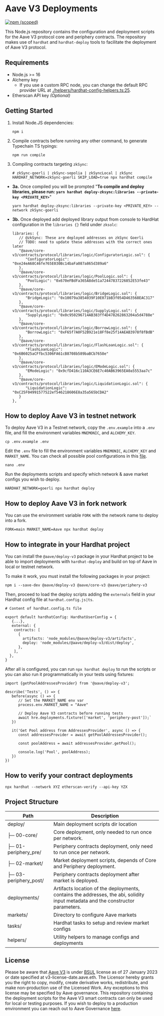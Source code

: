# Aave V3 Deployments

[![npm (scoped)](https://img.shields.io/npm/v/@aave/deploy-v3)](https://www.npmjs.com/package/@aave/deploy-v3)

This Node.js repository contains the configuration and deployment scripts for the Aave V3 protocol core and periphery contracts. The repository makes use of `hardhat` and `hardhat-deploy` tools to facilitate the deployment of Aave V3 protocol.

## Requirements

- Node.js >= 16
- Alchemy key
  - If you use a custom RPC node, you can change the default RPC provider URL at [./helpers/hardhat-config-helpers.ts:25](./helpers/hardhat-config-helpers.ts).
- Etherscan API key _(Optional)_

## Getting Started

1. Install Node.JS dependencies:

   ```
   npm i
   ```

2. Compile contracts before running any other command, to generate Typechain TS typings:

   ```
   npm run compile
   ```

3. Compiling contracts targeting `zkSync`:

   ```
   # zkSync-goerli | zkSync-sepolia | zkSyncLocal | zkSync
   HARDHAT_NETWORK=zkSync-goerli SKIP_LOAD=true npx hardhat compile
   ```

- **3a.** Once compiled you will be prompted "**To compile and deploy libraries, please run: `yarn hardhat deploy-zksync:libraries --private-key <PRIVATE_KEY>`**"

   ```
   yarn hardhat deploy-zksync:libraries --private-key <PRIVATE_KEY> --network zkSync-goerli
   ```

- **3b.** Once deployed add deployed library output from console to HardHat configuration in the `libraries {}` field under `zksolc`:

   ```
   libraries: {
      // @zkSync: These are deployed addresses on zkSync Goerli
      // TODO: need to update these addresses with the correct ones later
      "@aave/core-v3/contracts/protocol/libraries/logic/ConfiguratorLogic.sol": {
         "ConfiguratorLogic": "0xe24eA68C46fe765E030Bc14baFa087a865d389a6"
      },
      "@aave/core-v3/contracts/protocol/libraries/logic/PoolLogic.sol": {
         "PoolLogic": "0x670eFBdFa365A8de51a72447837226852E53fe43"
      },
      "@aave/core-v3/contracts/protocol/libraries/logic/BridgeLogic.sol": {
         "BridgeLogic": "0x10079a3854039F10E071bB3f054D463568EAC317"
      },
      "@aave/core-v3/contracts/protocol/libraries/logic/SupplyLogic.sol": {
         "SupplyLogic": "0x0c950296714AB383ff4D478262863204a5d4788e"
      },
      "@aave/core-v3/contracts/protocol/libraries/logic/BorrowLogic.sol": {
         "BorrowLogic": "0xF65f7A0F52B921e18Ff8e25f14AEAB3978f8fBdB"
      },
      "@aave/core-v3/contracts/protocol/libraries/logic/FlashLoanLogic.sol": {
         "FlashLoanLogic": "0x6B6025aCFfbc5306FA61cB8708b589baBCb7658e"
      },
      "@aave/core-v3/contracts/protocol/libraries/logic/EModeLogic.sol": {
         "EModeLogic": "0x9cfD416c110A3CE6E7c40AB63965EA0a5553aa7c"
      },
      "@aave/core-v3/contracts/protocol/libraries/logic/LiquidationLogic.sol": {
         "LiquidationLogic": "0xC25F04991577522ef546218606E8a35a565bCDA2"
      }
   },
   ```
## How to deploy Aave V3 in testnet network

To deploy Aave V3 in a Testnet network, copy the `.env.example` into a `.env` file, and fill the environment variables `MNEMONIC`, and `ALCHEMY_KEY`.

```
cp .env.example .env
```

Edit the `.env` file to fill the environment variables `MNEMONIC`, `ALCHEMY_KEY` and `MARKET_NAME`. You can check all possible pool configurations in this [file](https://github.com/aave/aave-v3-deploy/blob/09e91b80aff219da80f35a9fc55dafc5d698b574/helpers/market-config-helpers.ts#L95).

```
nano .env
```

Run the deployments scripts and specify which network & aave market configs you wish to deploy.

```
HARDHAT_NETWORK=goerli npx hardhat deploy
```

## How to deploy Aave V3 in fork network

You can use the environment variable `FORK` with the network name to deploy into a fork.

```
FORK=main MARKET_NAME=Aave npx hardhat deploy
```

## How to integrate in your Hardhat project

You can install the `@aave/deploy-v3` package in your Hardhat project to be able to import deployments with `hardhat-deploy` and build on top of Aave in local or testnet network.

To make it work, you must install the following packages in your project:

```
npm i --save-dev @aave/deploy-v3 @aave/core-v3 @aave/periphery-v3
```

Then, proceed to load the deploy scripts adding the `externals` field in your Hardhat config file at `hardhat.config.js|ts`.

```
# Content of hardhat.config.ts file

export default hardhatConfig: HardhatUserConfig = {
   {...},
   external: {
    contracts: [
      {
        artifacts: 'node_modules/@aave/deploy-v3/artifacts',
        deploy: 'node_modules/@aave/deploy-v3/dist/deploy',
      },
    ],
  },
}
```

After all is configured, you can run `npx hardhat deploy` to run the scripts or you can also run it programmatically in your tests using fixtures:

```
import {getPoolAddressesProvider} from '@aave/deploy-v3';

describe('Tests', () => {
   before(async () => {
      // Set the MARKET_NAME env var
      process.env.MARKET_NAME = "Aave"

      // Deploy Aave V3 contracts before running tests
      await hre.deployments.fixture(['market', 'periphery-post']);`
   })

   it('Get Pool address from AddressesProvider', async () => {
      const addressesProvider = await getPoolAddressesProvider();

      const poolAddress = await addressesProvider.getPool();

      console.log('Pool', poolAddress);
   })
})

```

## How to verify your contract deployments

```
npx hardhat --network XYZ etherscan-verify --api-key YZX
```

## Project Structure

| Path                  | Description                                                                                                                     |
| --------------------- | ------------------------------------------------------------------------------------------------------------------------------- |
| deploy/               | Main deployment scripts dir location                                                                                            |
| ├─ 00-core/           | Core deployment, only needed to run once per network.                                                                           |
| ├─ 01-periphery_pre/  | Periphery contracts deployment, only need to run once per network.                                                              |
| ├─ 02-market/         | Market deployment scripts, depends of Core and Periphery deployment.                                                            |
| ├─ 03-periphery_post/ | Periphery contracts deployment after market is deployed.                                                                        |
| deployments/          | Artifacts location of the deployments, contains the addresses, the abi, solidity input metadata and the constructor parameters. |
| markets/              | Directory to configure Aave markets                                                                                             |
| tasks/                | Hardhat tasks to setup and review market configs                                                                                |
| helpers/              | Utility helpers to manage configs and deployments                                                                               |

## License

Please be aware that [Aave V3](https://github.com/aave/aave-v3-core) is under [BSUL](https://github.com/aave/aave-v3-core/blob/master/LICENSE.md) license as of 27 January 2023 or date specified at v3-license-date.aave.eth. The Licensor hereby grants you the right to copy, modify, create derivative works, redistribute, and make non-production use of the Licensed Work. Any exceptions to this license may be specified by Aave governance. This repository containing the deployment scripts for the Aave V3 smart contracts can only be used for local or testing purposes. If you wish to deploy to a production environment you can reach out to Aave Governance [here](https://governance.aave.com/).
